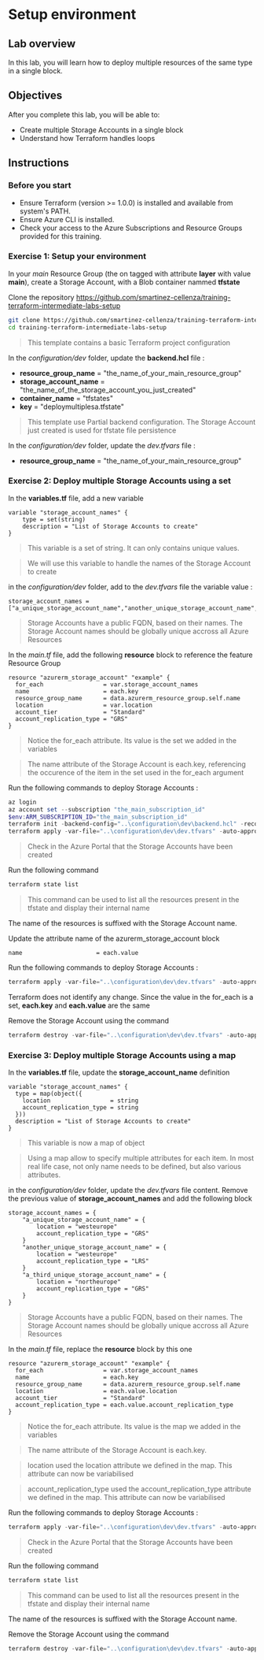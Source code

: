# Setup environment

## Lab overview

In this lab, you will learn how to deploy multiple resources of the same type in a single block.

## Objectives

After you complete this lab, you will be able to:

-   Create multiple Storage Accounts in a single block
-   Understand how Terraform handles loops

## Instructions

### Before you start

- Ensure Terraform (version >= 1.0.0) is installed and available from system's PATH.
- Ensure Azure CLI is installed.
- Check your access to the Azure Subscriptions and Resource Groups provided for this training.

### Exercise 1: Setup your environment

In your *main* Resource Group (the on tagged with attribute **layer** with value **main**), create a Storage Account, with a Blob container nammed **tfstate**

Clone the repository https://github.com/smartinez-cellenza/training-terraform-intermediate-labs-setup

```bash
git clone https://github.com/smartinez-cellenza/training-terraform-intermediate-labs-setup.git
cd training-terraform-intermediate-labs-setup
```

> This template contains a basic Terraform project configuration

In the *configuration/dev* folder, update the **backend.hcl** file :

- **resource_group_name**  = "the_name_of_your_main_resource_group"
- **storage_account_name** = "the_name_of_the_storage_account_you_just_created"
- **container_name**       = "tfstates"
- **key**                  = "deploymultiplesa.tfstate"

> This template use Partial backend configuration. The Storage Account just created is used for tfstate file persistence

In the *configuration/dev* folder, update the *dev.tfvars* file :

- **resource_group_name** = "the_name_of_your_main_resource_group"

### Exercise 2: Deploy multiple Storage Accounts using a set

In the **variables.tf** file, add a new variable

```hcl
variable "storage_account_names" {
    type = set(string)
    description = "List of Storage Accounts to create"
}
```

> This variable is a set of string. It can only contains unique values.

> We will use this variable to handle the names of the Storage Account to create

in the *configuration/dev* folder, add to the *dev.tfvars* file the variable value :

```hcl
storage_account_names = ["a_unique_storage_account_name","another_unique_storage_account_name","a_third_unique_storage_account_name"]
```

> Storage Accounts have a public FQDN, based on their names. The Storage Account names should be globally unique accross all Azure Resources

In the *main.tf* file, add the following **resource** block to reference the feature Resource Group

```hcl
resource "azurerm_storage_account" "example" {
  for_each                 = var.storage_account_names
  name                     = each.key
  resource_group_name      = data.azurerm_resource_group.self.name
  location                 = var.location
  account_tier             = "Standard"
  account_replication_type = "GRS"
}
```

> Notice the for_each attribute. Its value is the set we added in the variables

> The name attribute of the Storage Account is each.key, referencing the occurence of the item in the set used in the for_each argument


Run the following commands to deploy Storage Accounts :

```powershell
az login
az account set --subscription "the_main_subscription_id"
$env:ARM_SUBSCRIPTION_ID="the_main_subscription_id"
terraform init -backend-config="..\configuration\dev\backend.hcl" -reconfigure
terraform apply -var-file="..\configuration\dev\dev.tfvars" -auto-approve
```

> Check in the Azure Portal that the Storage Accounts have been created

Run the following command

```powershell
terraform state list
```

> This command can be used to list all the resources present in the tfstate and display their internal name

The name of the resources is suffixed with the Storage Account name.

Update the attribute name of the azurerm_storage_account block

```hcl
name                     = each.value
```

Run the following commands to deploy Storage Accounts :

```powershell
terraform apply -var-file="..\configuration\dev\dev.tfvars" -auto-approve
```

Terraform does not identify any change. Since the value in the for_each is a set, **each.key** and **each.value** are the same

Remove the Storage Account using the command

```powershell
terraform destroy -var-file="..\configuration\dev\dev.tfvars" -auto-approve
```

### Exercise 3: Deploy multiple Storage Accounts using a map

In the **variables.tf** file, update the **storage_account_name** definition

```hcl
variable "storage_account_names" {
  type = map(object({
    location                 = string
    account_replication_type = string
  }))
  description = "List of Storage Accounts to create"
}
```

> This variable is now a map of object

> Using a map allow to specify multiple attributes for each item. In most real life case, not only name needs to be defined, but also various attributes.


in the *configuration/dev* folder, update the *dev.tfvars* file content. Remove the previous value of **storage_account_names** and add the following block

```hcl
storage_account_names = {
    "a_unique_storage_account_name" = {
        location = "westeurope"
        account_replication_type = "GRS"
    }
    "another_unique_storage_account_name" = {
        location = "westeurope"
        account_replication_type = "LRS"
    }
    "a_third_unique_storage_account_name" = {
        location = "northeurope"
        account_replication_type = "GRS"
    }
}
```

> Storage Accounts have a public FQDN, based on their names. The Storage Account names should be globally unique accross all Azure Resources

In the *main.tf* file, replace the **resource** block by this one

```hcl
resource "azurerm_storage_account" "example" {
  for_each                 = var.storage_account_names
  name                     = each.key
  resource_group_name      = data.azurerm_resource_group.self.name
  location                 = each.value.location
  account_tier             = "Standard"
  account_replication_type = each.value.account_replication_type
}
```

> Notice the for_each attribute. Its value is the map we added in the variables

> The name attribute of the Storage Account is each.key.

> location used the location attribute we defined in the map. This attribute can now be variabilised

> account_replication_type used the account_replication_type attribute we defined in the map. This attribute can now be variabilised


Run the following commands to deploy Storage Accounts :

```powershell
terraform apply -var-file="..\configuration\dev\dev.tfvars" -auto-approve
```

> Check in the Azure Portal that the Storage Accounts have been created

Run the following command

```powershell
terraform state list
```

> This command can be used to list all the resources present in the tfstate and display their internal name

The name of the resources is suffixed with the Storage Account name.

Remove the Storage Account using the command

```powershell
terraform destroy -var-file="..\configuration\dev\dev.tfvars" -auto-approve
```
